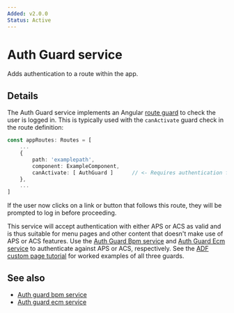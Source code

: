 ```yaml
---
Added: v2.0.0
Status: Active
---
```

# Auth Guard service

Adds authentication to a route within the app.

## Details

The Auth Guard service implements an Angular
[route guard](https://angular.io/guide/router#milestone-5-route-guards)
to check the user is logged in. This is typically used with the
`canActivate` guard check in the route definition:

```ts
const appRoutes: Routes = [
    ...
    {
        path: 'examplepath',
        component: ExampleComponent,
        canActivate: [ AuthGuard ]      // <- Requires authentication for this route.
    },
    ...
]
```

If the user now clicks on a link or button that follows this route, they will be prompted
to log in before proceeding.

This service will accept authentication with either APS or ACS as valid and is thus suitable for
menu pages and other content that doesn't make use of APS or ACS features. Use the
[Auth Guard Bpm service](auth-guard-bpm.service.md) and
[Auth Guard Ecm service](auth-guard-ecm.service.md) to authenticate
against APS or ACS, respectively. See the
[ADF custom page tutorial](https://community.alfresco.com/docs/DOC-6628-adf-105-creating-custom-pages-and-components)
for worked examples of all three guards.

## See also

-   [Auth guard bpm service](auth-guard-bpm.service.md)
-   [Auth guard ecm service](auth-guard-ecm.service.md)
